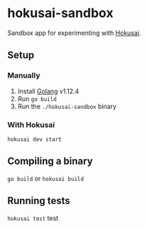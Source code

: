 # hokusai-sandbox

Sandbox app for experimenting with [Hokusai](https://github.com/artsy/hokusai).

## Setup

### Manually

1) Install [Golang](https://golang.org/dl/) v1.12.4
2) Run `go build`
3) Run the `./hokusai-sandbox` binary

### With Hokusai

`hokusai dev start`

## Compiling a binary

`go build` or `hokusai build`

## Running tests

`hokusai test`
test
